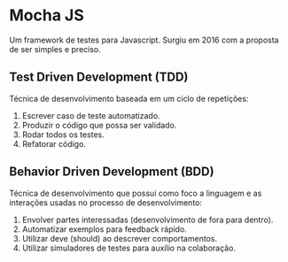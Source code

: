 # Mocha JS

Um framework de testes para Javascript. Surgiu em 2016 com a proposta de ser simples e preciso.

## Test Driven Development (TDD)

Técnica de desenvolvimento baseada em um ciclo de repetições:

1. Escrever caso de teste automatizado.
2. Produzir o código que possa ser validado.
3. Rodar todos os testes.
4. Refatorar código.

## Behavior Driven Development (BDD)

Técnica de desenvolvimento que possui como foco a linguagem e as interações usadas no processo de desenvolvimento:

1. Envolver partes interessadas (desenvolvimento de fora para dentro).
2. Automatizar exemplos para feedback rápido.
3. Utilizar deve (should) ao descrever comportamentos.
4. Utilizar simuladores de testes para auxílio na colaboração.
